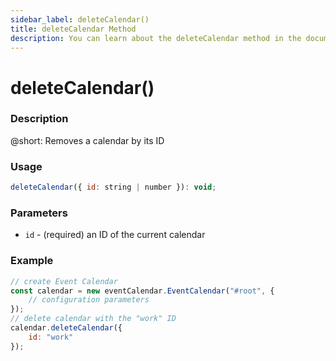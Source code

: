 ```yaml
---
sidebar_label: deleteCalendar()
title: deleteCalendar Method
description: You can learn about the deleteCalendar method in the documentation of the DHTMLX JavaScript Event Calendar library. Browse developer guides and API reference, try out code examples and live demos, and download a free 30-day evaluation version of DHTMLX Event Calendar.
---
```


# deleteCalendar()

### Description

@short: Removes a calendar by its ID

### Usage

~~~jsx {}
deleteCalendar({ id: string | number }): void;
~~~

### Parameters

- `id` - (required) an ID of the current calendar

### Example

~~~jsx {6-8}
// create Event Calendar
const calendar = new eventCalendar.EventCalendar("#root", {
    // configuration parameters
});
// delete calendar with the "work" ID
calendar.deleteCalendar({
    id: "work"
});
~~~
